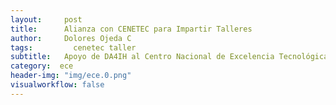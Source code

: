 ```yaml
---
layout:     post
title:      Alianza con CENETEC para Impartir Talleres
author:     Dolores Ojeda C
tags: 		  cenetec taller
subtitle:  	Apoyo de DA4IH al Centro Nacional de Excelencia Tecnológica en Salud
category:  ece
header-img: "img/ece.0.png"
visualworkflow: false
---
```

